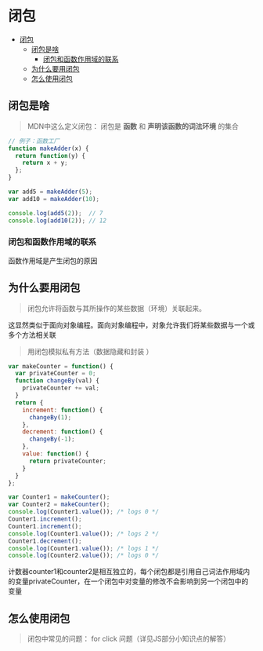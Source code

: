 # 闭包

- [闭包](#%E9%97%AD%E5%8C%85)
  - [闭包是啥](#%E9%97%AD%E5%8C%85%E6%98%AF%E5%95%A5)
    - [闭包和函数作用域的联系](#%E9%97%AD%E5%8C%85%E5%92%8C%E5%87%BD%E6%95%B0%E4%BD%9C%E7%94%A8%E5%9F%9F%E7%9A%84%E8%81%94%E7%B3%BB)
  - [为什么要用闭包](#%E4%B8%BA%E4%BB%80%E4%B9%88%E8%A6%81%E7%94%A8%E9%97%AD%E5%8C%85)
  - [怎么使用闭包](#%E6%80%8E%E4%B9%88%E4%BD%BF%E7%94%A8%E9%97%AD%E5%8C%85)

## 闭包是啥

> MDN中这么定义闭包： 闭包是 **函数** 和 **声明该函数的词法环境** 的集合

```js
// 例子：函数工厂
function makeAdder(x) {
  return function(y) {
    return x + y;
  };
}

var add5 = makeAdder(5);
var add10 = makeAdder(10);

console.log(add5(2));  // 7
console.log(add10(2)); // 12
```

### 闭包和函数作用域的联系

函数作用域是产生闭包的原因

## 为什么要用闭包

> 闭包允许将函数与其所操作的某些数据（环境）关联起来。

这显然类似于面向对象编程。面向对象编程中，对象允许我们将某些数据与一个或多个方法相关联

> 用闭包模拟私有方法（数据隐藏和封装  ）

```js
var makeCounter = function() {
  var privateCounter = 0;
  function changeBy(val) {
    privateCounter += val;
  }
  return {
    increment: function() {
      changeBy(1);
    },
    decrement: function() {
      changeBy(-1);
    },
    value: function() {
      return privateCounter;
    }
  }
};

var Counter1 = makeCounter();
var Counter2 = makeCounter();
console.log(Counter1.value()); /* logs 0 */
Counter1.increment();
Counter1.increment();
console.log(Counter1.value()); /* logs 2 */
Counter1.decrement();
console.log(Counter1.value()); /* logs 1 */
console.log(Counter2.value()); /* logs 0 */
```

计数器counter1和counter2是相互独立的，每个闭包都是引用自己词法作用域内的变量privateCounter，在一个闭包中对变量的修改不会影响到另一个闭包中的变量

## 怎么使用闭包

> 闭包中常见的问题： for click 问题（详见JS部分小知识点的解答）
